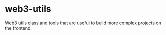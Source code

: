 # web3-utils
Web3 utils class and tools that are useful to build more complex projects on the frontend.

